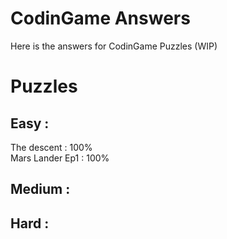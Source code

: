 # CodinGame Answers
Here is the answers for CodinGame Puzzles (WIP)

# Puzzles

## Easy :

The descent : 100% <br>
Mars Lander Ep1 : 100%

## Medium : 

## Hard : 
